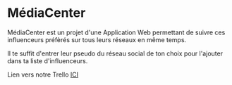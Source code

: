 # MédiaCenter

MédiaCenter est un projet d'une Application Web permettant de suivre ces influenceurs préfèrés sur tous leurs réseaux en même temps.

Il te suffit d'entrer leur pseudo du réseau social de ton choix pour l'ajouter dans ta liste d'influenceurs.

Lien vers notre Trello 
[ICI](https://trello.com/b/r8xOYL6z/conduite-de-projet)